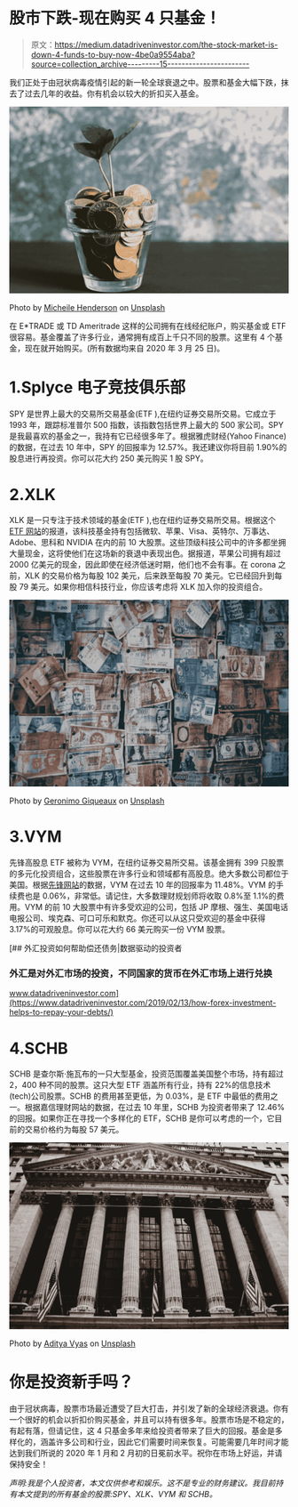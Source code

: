 # 股市下跌-现在购买 4 只基金！

> 原文：<https://medium.datadriveninvestor.com/the-stock-market-is-down-4-funds-to-buy-now-4be0a9554aba?source=collection_archive---------15----------------------->

我们正处于由冠状病毒疫情引起的新一轮全球衰退之中。股票和基金大幅下跌，抹去了过去几年的收益。你有机会以较大的折扣买入基金。

![](img/f6d480d9eab1434247e590fcb3f8e139.png)

Photo by [Micheile Henderson](https://unsplash.com/@micheile?utm_source=medium&utm_medium=referral) on [Unsplash](https://unsplash.com?utm_source=medium&utm_medium=referral)

在 E*TRADE 或 TD Ameritrade 这样的公司拥有在线经纪账户，购买基金或 ETF 很容易。基金覆盖了许多行业，通常拥有成百上千只不同的股票。这里有 4 个基金，现在就开始购买。(所有数据均来自 2020 年 3 月 25 日)。

# 1.Splyce 电子竞技俱乐部

SPY 是世界上最大的交易所交易基金(ETF ),在纽约证券交易所交易。它成立于 1993 年，跟踪标准普尔 500 指数，该指数包括世界上最大的 500 家公司。SPY 是我最喜欢的基金之一，我持有它已经很多年了。根据雅虎财经(Yahoo Finance)的数据，在过去 10 年中，SPY 的回报率为 12.57%。我还建议你将目前 1.90%的股息进行再投资。你可以花大约 250 美元购买 1 股 SPY。

# 2.XLK

XLK 是一只专注于技术领域的基金(ETF ),也在纽约证券交易所交易。根据这个 [ETF 网站](https://www.etf.com/XLK#overview)的报道，该科技基金持有包括微软、苹果、Visa、英特尔、万事达、Adobe、思科和 NVIDIA 在内的前 10 大股票。这些顶级科技公司中的许多都坐拥大量现金，这将使他们在这场新的衰退中表现出色。据报道，苹果公司拥有超过 2000 亿美元的现金，因此即使在经济低迷时期，他们也不会有事。在 corona 之前，XLK 的交易价格为每股 102 美元，后来跌至每股 70 美元。它已经回升到每股 79 美元。如果你相信科技行业，你应该考虑将 XLK 加入你的投资组合。

![](img/3eccd4f9d0302644400b8e9befd8a879.png)

Photo by [Geronimo Giqueaux](https://unsplash.com/@ggiqueaux?utm_source=medium&utm_medium=referral) on [Unsplash](https://unsplash.com?utm_source=medium&utm_medium=referral)

# 3.VYM

先锋高股息 ETF 被称为 VYM，在纽约证券交易所交易。该基金拥有 399 只股票的多元化投资组合，这些股票在许多行业和领域都有高股息。绝大多数公司都位于美国。根据[先锋网站](https://investor.vanguard.com/etf/profile/fees/vym)的数据，VYM 在过去 10 年的回报率为 11.48%。VYM 的手续费也是 0.06%，非常低。请记住，大多数理财规划师将收取 0.8%至 1.1%的费用。VYM 的前 10 大股票中有许多受欢迎的公司，包括 JP 摩根、强生、美国电话电报公司、埃克森、可口可乐和默克。你还可以从这只受欢迎的基金中获得 3.17%的可观股息。你可以花大约 66 美元购买一份 VYM 股票。

[](https://www.datadriveninvestor.com/2019/02/13/how-forex-investment-helps-to-repay-your-debts/) [## 外汇投资如何帮助偿还债务|数据驱动的投资者

### 外汇是对外汇市场的投资，不同国家的货币在外汇市场上进行兑换

www.datadriveninvestor.com](https://www.datadriveninvestor.com/2019/02/13/how-forex-investment-helps-to-repay-your-debts/) 

# 4.SCHB

SCHB 是查尔斯·施瓦布的一只大型基金，投资范围覆盖美国整个市场，持有超过 2，400 种不同的股票。这只大型 ETF 涵盖所有行业，持有 22%的信息技术(tech)公司股票。SCHB 的费用甚至更低，为 0.03%，是 ETF 中最低的费用之一。根据嘉信理财网站的数据，在过去 10 年里，SCHB 为投资者带来了 12.46%的回报。如果你正在寻找一个多样化的 ETF，SCHB 是你可以考虑的一个，它目前的交易价格约为每股 57 美元。

![](img/82814676bb61bdad043ed79fa2cfbf57.png)

Photo by [Aditya Vyas](https://unsplash.com/@aditya1702?utm_source=medium&utm_medium=referral) on [Unsplash](https://unsplash.com?utm_source=medium&utm_medium=referral)

# 你是投资新手吗？

由于冠状病毒，股票市场最近遭受了巨大打击，并引发了新的全球经济衰退。你有一个很好的机会以折扣价购买基金，并且可以持有很多年。股票市场是不稳定的，有起有落，但请记住，这 4 只基金多年来给投资者带来了巨大的回报。基金是多样化的，涵盖许多公司和行业，因此它们需要时间来恢复。可能需要几年时间才能达到我们所说的 2020 年 1 月和 2 月初的日冕前水平。祝你在市场上好运，并请保持安全！

*声明:我是个人投资者，本文仅供参考和娱乐。这不是专业的财务建议。我目前持有本文提到的所有基金的股票:SPY、XLK、VYM 和 SCHB。*